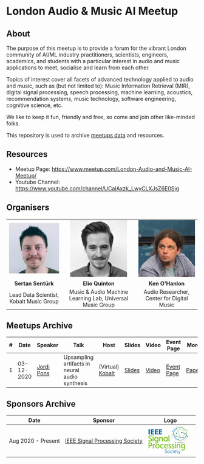 # London Audio & Music AI Meetup

## About

The purpose of this meetup is to provide a forum for the vibrant London community of AI/ML industry practitioners, scientists, engineers, academics, and students with a particular interest in audio and music applications to meet, socialise and learn from each other.

Topics of interest cover all facets of advanced technology applied to audio and music, such as (but not limited to): Music Information Retrieval (MIR), digital signal processing, speech processing, machine learning, acoustics, recommendation systems, music technology, software engineering, cognitive science, etc.

We like to keep it fun, friendly and free, so come and join other like-minded folks.

This repository is used to archive [meetups data](#meetups_archive) and resources.

## Resources

* Meetup Page: https://www.meetup.com/London-Audio-and-Music-AI-Meetup/
* Youtube Channel: https://www.youtube.com/channel/UCalAxzk_LwyCLXJsZ6E0Sjg

## Organisers
| | | |
|:---:|:---:|:---:|
| ![](./images/pics/sertan.jpeg) | ![](./images/pics/elio.jpeg) | ![](./images/pics/ken.jpeg) |
| **Sertan Sentürk** | **Elio Quinton**  | **Ken O'Hanlon** |
| Lead Data Scientist, Kobalt Music Group | Music & Audio Machine Learning Lab, Universal Music Group | Audio Researcher, Center for Digital Music|


## Meetups Archive
<a name="meetups_archive"/>


| #    | Date | Speaker | Talk | Host | Slides | Video | Event Page | More | 
|------|------|---------|------|-------|--------|-------|------------|------|
|1     | 03-12-2020 | [Jordi Pons](http://www.jordipons.me) | Upsampling artifacts in neural audio synthesis | (Virtual) [Kobalt](https://www.kobaltmusic.com) | [Slides](http://jordipons.me/media/UpsamplingArtifactsNeuralAudioSynthesis.pdf) | [Video](https://youtu.be/LF7x-F8lLLA) | [Event Page](https://www.meetup.com/London-Audio-and-Music-AI-Meetup/events/274592625/) | [Paper](https://arxiv.org/abs/2010.14356) | 



## Sponsors Archive
| Date | Sponsor | Logo | 
|------|---------|------|
| Aug 2020 - Present | [IEEE Signal Processing Society](https://signalprocessingsociety.org) | ![](./images/sponsor_logos/SPS_Logo_Color_RGB.png) |
